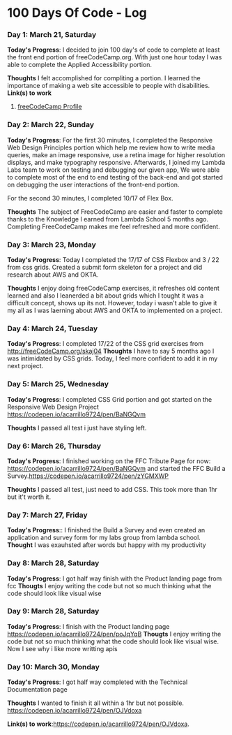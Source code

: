 # 100 Days Of Code - Log

### Day 1: March 21, Saturday

**Today's Progress**: I decided to join 100 day's of code to complete at least the front end portion of freeCodeCamp.org. With just one hour today I was able to complete the Applied Accessibility portion.

**Thoughts** I felt accomplished for compliting a portion. I learned the importance of making a web site accessible to people with disabilities.
**Link(s) to work**
1. [freeCodeCamp Profile ](https://www.freecodecamp.org/fccdafd256d-4d69-43ca-9cd8-546d519152cb)

### Day 2: March 22, Sunday

**Today's Progress**: For the first 30 minutes, I completed the Responsive Web Design Principles portion which help me review how to write media queries, make an image responsive, use a retina image for higher resolution displays, and make typography responsive. Afterwards, I joined my Lambda Labs team to work on testing and debugging our given app, We were able to complete most of the end to end testing of the back-end and got started on debugging the user interactions of the front-end portion.

For the second 30 minutes, I completed 10/17 of Flex Box.

**Thoughts** The subject of FreeCodeCamp are easier and faster to complete thanks to the Knowledge I earned from Lambda School 5 months ago. Completing FreeCodeCamp makes me feel refreshed and more confident.

### Day 3: March 23, Monday

**Today's Progress**: Today I completed the 17/17 of CSS Flexbox and 3 / 22 from css grids. Created a submit form skeleton for a project and did research about AWS and OKTA.

**Thoughts** I enjoy doing freeCodeCamp exercises, it refreshes old content learned and also I leanerded a bit about grids which I tought it was a difficult concept, shows up its not. However, today i wasn't able to give it my all as I was laerning about AWS and OKTA to implemented on a project.

### Day 4: March 24, Tuesday

**Today's Progress**: I completed 17/22 of the CSS grid exercises from http://freeCodeCamp.org/skaj04 
**Thoughts** I have to say 5 months ago I was intimidated by CSS grids. Today, I feel more confident to add it in my next project.

### Day 5: March 25, Wednesday

**Today's Progress**: I completed CSS Grid portion and got started on the Responsive Web Design Project https://codepen.io/acarrillo9724/pen/BaNGQvm

**Thoughts** I passed all test i just have styling left.

### Day 6: March 26, Thursday

**Today's Progress**: I finished working on the FFC Tribute Page for now: https://codepen.io/acarrillo9724/pen/BaNGQvm and started the FFC Build a Survey.https://codepen.io/acarrillo9724/pen/zYGMXWP

**Thoughts** 
 I passed all test, just need to add CSS. This took more than 1hr but it't worth it. 

### Day 7: March 27, Friday

**Today's Progress**:: I finished the Build a Survey and even created an application and survey form for my labs group from lambda school.
**Thought**
I was exauhsted after words but happy with my productivity

### Day 8: March 28, Saturday

**Today's Progress**: I got half way finish with the Product landing page from fcc
**Thougts**
I enjoy writing the code but not so much thinking what the code should look like visual wise

### Day 9: March 28, Saturday

**Today's Progress**: I finish with the Product landing page https://codepen.io/acarrillo9724/pen/poJqYqB 
**Thougts**
I enjoy writing the code but not so much thinking what the code should look like visual wise. Now I see why i like more writting apis

### Day 10: March 30, Monday

**Today's Progress**: I got half way completed with the Technical Documentation page 

**Thoughts** I wanted to finish it all within a 1hr but not possible. https://codepen.io/acarrillo9724/pen/OJVdoxa

**Link(s) to work**:https://codepen.io/acarrillo9724/pen/OJVdoxa.

